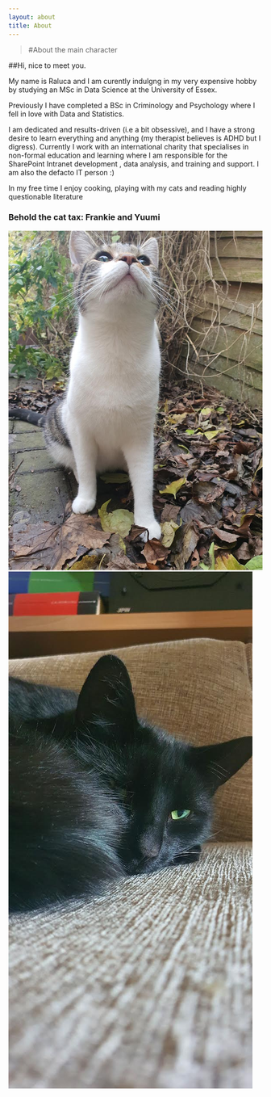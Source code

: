 ```yaml
---
layout: about
title: About
---
```


> #About the main character

##Hi, nice to meet you. 

My name is Raluca and I am curently indulgng in my very expensive hobby by studying an MSc in Data Science at the University of Essex. 

Previously I have completed a BSc in Criminology and Psychology where I fell in love with Data and Statistics. 

I am dedicated and results-driven (i.e a bit obsessive), and I have a strong desire to learn everything and anything (my therapist believes is ADHD but I digress). 
Currently I work with an international charity that specialises in non-formal education and learning where I am responsible for the SharePoint Intranet development , data analysis, and training and support. I am also the defacto IT person :)

In my free time I enjoy cooking, playing with my cats and reading highly questionable literature



### Behold the cat tax: Frankie and Yuumi
![Frankie](/assets/images/banners/yuumi.jpeg)
![Yuumi](/assets/images/banners/Frankie.jpeg)
